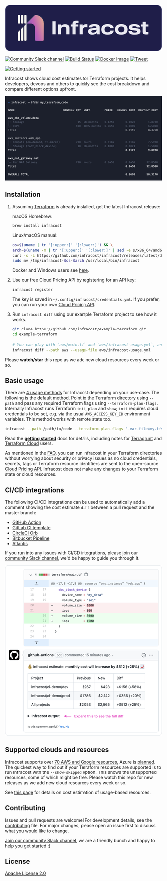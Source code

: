 [![Infracost logo](.github/assets/logo.svg)](https://www.infracost.io)

<a href="https://www.infracost.io/community-chat"><img alt="Community Slack channel" src="https://img.shields.io/badge/chat-Slack-%234a154b"/></a>
<a href="https://github.com/infracost/infracost/actions?query=workflow%3AGo+branch%3Amaster"><img alt="Build Status" src="https://img.shields.io/github/workflow/status/infracost/infracost/Go/master"/></a>
<a href="https://hub.docker.com/r/infracost/infracost/tags"><img alt="Docker Image" src="https://img.shields.io/docker/cloud/build/infracost/infracost"/></a>
<a href="https://twitter.com/intent/tweet?text=Get%20cost%20estimates%20for%20cloud%20infrastructure%20in%20pull%20requests!&url=https://www.infracost.io&hashtags=cloud,cost,aws,IaC,terraform"><img alt="Tweet" src="https://img.shields.io/twitter/url/http/shields.io.svg?style=social"/></a>

<a href="https://www.infracost.io/docs/"><img alt="Getting started" src="https://img.shields.io/badge/get%20started-blue?style=for-the-badge&logo=read-the-docs&label=docs"/></a>

Infracost shows cloud cost estimates for Terraform projects. It helps developers, devops and others to quickly see the cost breakdown and compare different options upfront.

<img src=".github/assets/screenshot.png" alt="Example Infracost output" width=600 />

## Installation

1. Assuming [Terraform](https://www.terraform.io/downloads.html) is already installed, get the latest Infracost release:

    macOS Homebrew:
    ```sh
    brew install infracost
    ```

    Linux/macOS manual:
    ```sh
    os=$(uname | tr '[:upper:]' '[:lower:]') && \
    arch=$(uname -m | tr '[:upper:]' '[:lower:]' | sed -e s/x86_64/amd64/) && \
    curl -s -L https://github.com/infracost/infracost/releases/latest/download/infracost-$os-$arch.tar.gz | tar xz -C /tmp && \
    sudo mv /tmp/infracost-$os-$arch /usr/local/bin/infracost
    ```

    Docker and Windows users see [here](https://www.infracost.io/docs/#installation).

2.	Use our free Cloud Pricing API by registering for an API key:
    ```sh
    infracost register
    ```

    The key is saved in `~/.config/infracost/credentials.yml`. If you prefer, you can run your own [Cloud Pricing API](https://www.infracost.io/docs/faq#can-i-run-my-own-cloud-pricing-api).

3.  Run `infracost diff` using our example Terraform project to see how it works.
    ```sh
    git clone https://github.com/infracost/example-terraform.git
    cd example-terraform

    # You can play with `aws/main.tf` and `aws/infracost-usage.yml`, and re-run infracost to compare costs
    infracost diff --path aws --usage-file aws/infracost-usage.yml
    ```

Please **watch/star** this repo as we add new cloud resources every week or so.

## Basic usage

There are [4 usage methods](https://www.infracost.io/docs/#usage-methods) for Infracost depending on your use-case. The following is the default method. Point to the Terraform directory using `--path` and pass any required Terraform flags using `--terraform-plan-flags`. Internally Infracost runs Terraform `init`, `plan` and `show`; `init` requires cloud credentials to be set, e.g. via the usual `AWS_ACCESS_KEY_ID` environment variables. This method works with remote state too.
  ```sh
  infracost --path /path/to/code --terraform-plan-flags "-var-file=my.tfvars"
  ```

Read the [**getting started**](https://www.infracost.io/docs/) docs for details, including notes for [Terragrunt](https://www.infracost.io/docs/terragrunt) and [Terraform Cloud](https://www.infracost.io/docs/terraform_cloud_enterprise) users.

As mentioned in the [FAQ](https://www.infracost.io/docs/faq), you can run Infracost in your Terraform directories without worrying about security or privacy issues as no cloud credentials, secrets, tags or Terraform resource identifiers are sent to the open-source [Cloud Pricing API](https://github.com/infracost/cloud-pricing-api). Infracost does not make any changes to your Terraform state or cloud resources.

## CI/CD integrations

The following CI/CD integrations can be used to automatically add a comment showing the cost estimate `diff` between a pull request and the master branch:
- [GitHub Action](https://www.infracost.io/docs/integrations#github-action)
- [GitLab CI template](https://www.infracost.io/docs/integrations#gitlab-ci)
- [CircleCI Orb](https://www.infracost.io/docs/integrations#circleci)
- [Bitbucket Pipeline](https://www.infracost.io/docs/integrations#bitbucket-pipelines)
- [Atlantis](https://github.com/infracost/infracost-atlantis/)

If you run into any issues with CI/CD integrations, please join our [community Slack channel](https://www.infracost.io/community-chat), we'd be happy to guide you through it.

<img src="https://raw.githubusercontent.com/infracost/infracost-gh-action/master/screenshot.png" width=600 alt="Example infracost diff usage" />

## Supported clouds and resources

Infracost supports over [70 AWS and Google resources](https://www.infracost.io/docs/supported_resources/), Azure is [planned](https://github.com/infracost/infracost/issues/64). The quickest way to find out if your Terraform resources are supported is to run Infracost with the `--show-skipped` option. This shows the unsupported resources, some of which might be free. Please watch this repo for new releases as we add new cloud resources every week or so.

See [this page](https://www.infracost.io/docs/usage_based_resources) for details on cost estimation of usage-based resources.

## Contributing

Issues and pull requests are welcome! For development details, see the [contributing](CONTRIBUTING.md) file. For major changes, please open an issue first to discuss what you would like to change.

[Join our community Slack channel](https://www.infracost.io/community-chat), we are a friendly bunch and happy to help you get started :)

## License

[Apache License 2.0](https://choosealicense.com/licenses/apache-2.0/)
